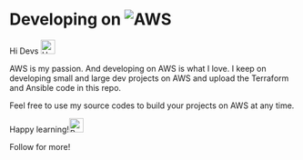 # Developing on ![AWS](https://img.shields.io/badge/AWS-%23FF9900.svg?style=for-the-badge&logo=amazon-aws&logoColor=white)

Hi Devs <img src="https://raw.githubusercontent.com/Tarikul-Islam-Anik/Animated-Fluent-Emojis/master/Emojis/Hand%20gestures/Hand%20with%20Fingers%20Splayed%20Light%20Skin%20Tone.png" alt="Hand with Fingers Splayed Light Skin Tone" width="25" height="25" />

AWS is my passion. And developing on AWS is what I love.
I keep on developing small and large dev projects on AWS and upload the Terraform and Ansible code in this repo.

Feel free to use my source codes to build your projects on AWS at any time.

Happy learning!<img src="https://raw.githubusercontent.com/Tarikul-Islam-Anik/Animated-Fluent-Emojis/master/Emojis/Smilies/Beating%20Heart.png" alt="Beating Heart" width="25" height="25" />

Follow for more!
